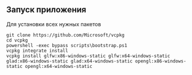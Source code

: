 ## Запуск приложения

Для установки всех нужных пакетов

```
git clone https://github.com/Microsoft/vcpkg
cd vcpkg
powershell -exec bypass scripts\bootstrap.ps1
vcpkg integrate install
vcpkg install glfw:x86-windows-static glfw:x64-windows-static glad:x86-windows-static glad:x64-windows-static opengl:x86-windows-static opengl:x64-windows-static
```